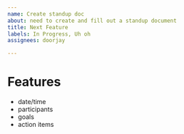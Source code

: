 ```yaml
---
name: Create standup doc
about: need to create and fill out a standup document
title: Next Feature
labels: In Progress, Uh oh
assignees: doorjay

---
```


# Features
- date/time
- participants
- goals
- action items
